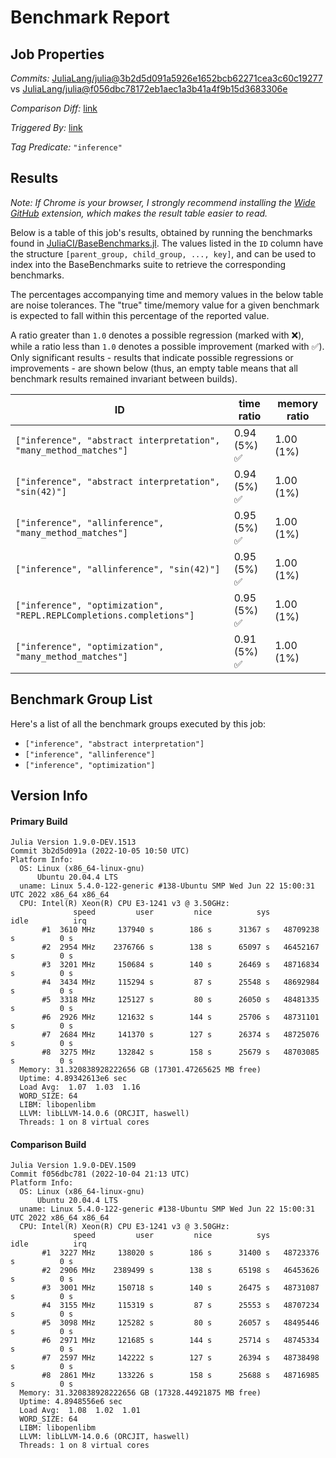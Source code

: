 # Benchmark Report

## Job Properties

*Commits:* [JuliaLang/julia@3b2d5d091a5926e1652bcb62271cea3c60c19277](https://github.com/JuliaLang/julia/commit/3b2d5d091a5926e1652bcb62271cea3c60c19277) vs [JuliaLang/julia@f056dbc78172eb1aec1a3b41a4f9b15d3683306e](https://github.com/JuliaLang/julia/commit/f056dbc78172eb1aec1a3b41a4f9b15d3683306e)

*Comparison Diff:* [link](https://github.com/JuliaLang/julia/compare/f056dbc78172eb1aec1a3b41a4f9b15d3683306e..3b2d5d091a5926e1652bcb62271cea3c60c19277)

*Triggered By:* [link](https://github.com/JuliaLang/julia/pull/46952#issuecomment-1268272767)

*Tag Predicate:* `"inference"`

## Results

*Note: If Chrome is your browser, I strongly recommend installing the [Wide GitHub](https://chrome.google.com/webstore/detail/wide-github/kaalofacklcidaampbokdplbklpeldpj?hl=en)
extension, which makes the result table easier to read.*

Below is a table of this job's results, obtained by running the benchmarks found in
[JuliaCI/BaseBenchmarks.jl](https://github.com/JuliaCI/BaseBenchmarks.jl). The values
listed in the `ID` column have the structure `[parent_group, child_group, ..., key]`,
and can be used to index into the BaseBenchmarks suite to retrieve the corresponding
benchmarks.

The percentages accompanying time and memory values in the below table are noise tolerances. The "true"
time/memory value for a given benchmark is expected to fall within this percentage of the reported value.

A ratio greater than `1.0` denotes a possible regression (marked with :x:), while a ratio less
than `1.0` denotes a possible improvement (marked with :white_check_mark:). Only significant results - results
that indicate possible regressions or improvements - are shown below (thus, an empty table means that all
benchmark results remained invariant between builds).

| ID | time ratio | memory ratio |
|----|------------|--------------|
| `["inference", "abstract interpretation", "many_method_matches"]` | 0.94 (5%) :white_check_mark: | 1.00 (1%)  |
| `["inference", "abstract interpretation", "sin(42)"]` | 0.94 (5%) :white_check_mark: | 1.00 (1%)  |
| `["inference", "allinference", "many_method_matches"]` | 0.95 (5%) :white_check_mark: | 1.00 (1%)  |
| `["inference", "allinference", "sin(42)"]` | 0.95 (5%) :white_check_mark: | 1.00 (1%)  |
| `["inference", "optimization", "REPL.REPLCompletions.completions"]` | 0.95 (5%) :white_check_mark: | 1.00 (1%)  |
| `["inference", "optimization", "many_method_matches"]` | 0.91 (5%) :white_check_mark: | 1.00 (1%)  |

## Benchmark Group List

Here's a list of all the benchmark groups executed by this job:

- `["inference", "abstract interpretation"]`
- `["inference", "allinference"]`
- `["inference", "optimization"]`

## Version Info

#### Primary Build

```
Julia Version 1.9.0-DEV.1513
Commit 3b2d5d091a (2022-10-05 10:50 UTC)
Platform Info:
  OS: Linux (x86_64-linux-gnu)
      Ubuntu 20.04.4 LTS
  uname: Linux 5.4.0-122-generic #138-Ubuntu SMP Wed Jun 22 15:00:31 UTC 2022 x86_64 x86_64
  CPU: Intel(R) Xeon(R) CPU E3-1241 v3 @ 3.50GHz: 
              speed         user         nice          sys         idle          irq
       #1  3610 MHz     137940 s        186 s      31367 s   48709238 s          0 s
       #2  2954 MHz    2376766 s        138 s      65097 s   46452167 s          0 s
       #3  3201 MHz     150684 s        140 s      26469 s   48716834 s          0 s
       #4  3434 MHz     115294 s         87 s      25548 s   48692984 s          0 s
       #5  3318 MHz     125127 s         80 s      26050 s   48481335 s          0 s
       #6  2926 MHz     121632 s        144 s      25706 s   48731101 s          0 s
       #7  2684 MHz     141370 s        127 s      26374 s   48725076 s          0 s
       #8  3275 MHz     132842 s        158 s      25679 s   48703085 s          0 s
  Memory: 31.320838928222656 GB (17301.47265625 MB free)
  Uptime: 4.89342613e6 sec
  Load Avg:  1.07  1.03  1.16
  WORD_SIZE: 64
  LIBM: libopenlibm
  LLVM: libLLVM-14.0.6 (ORCJIT, haswell)
  Threads: 1 on 8 virtual cores

```

#### Comparison Build

```
Julia Version 1.9.0-DEV.1509
Commit f056dbc781 (2022-10-04 21:13 UTC)
Platform Info:
  OS: Linux (x86_64-linux-gnu)
      Ubuntu 20.04.4 LTS
  uname: Linux 5.4.0-122-generic #138-Ubuntu SMP Wed Jun 22 15:00:31 UTC 2022 x86_64 x86_64
  CPU: Intel(R) Xeon(R) CPU E3-1241 v3 @ 3.50GHz: 
              speed         user         nice          sys         idle          irq
       #1  3227 MHz     138020 s        186 s      31400 s   48723376 s          0 s
       #2  2906 MHz    2389499 s        138 s      65198 s   46453626 s          0 s
       #3  3001 MHz     150718 s        140 s      26475 s   48731087 s          0 s
       #4  3155 MHz     115319 s         87 s      25553 s   48707234 s          0 s
       #5  3098 MHz     125282 s         80 s      26057 s   48495446 s          0 s
       #6  2971 MHz     121685 s        144 s      25714 s   48745334 s          0 s
       #7  2597 MHz     142222 s        127 s      26394 s   48738498 s          0 s
       #8  2861 MHz     133226 s        158 s      25688 s   48716985 s          0 s
  Memory: 31.320838928222656 GB (17328.44921875 MB free)
  Uptime: 4.8948556e6 sec
  Load Avg:  1.08  1.02  1.01
  WORD_SIZE: 64
  LIBM: libopenlibm
  LLVM: libLLVM-14.0.6 (ORCJIT, haswell)
  Threads: 1 on 8 virtual cores

```

